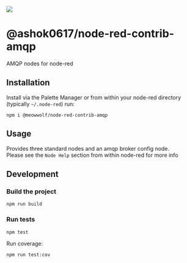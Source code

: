 ![](https://github.com/MeowWolf/node-red-contrib-amqp/workflows/Lint,%20Build,%20Test/badge.svg?branch=master)

# @ashok0617/node-red-contrib-amqp

AMQP nodes for node-red

## Installation

Install via the Palette Manager or from within your node-red directory (typically `~/.node-red`) run:

```
npm i @meowwolf/node-red-contrib-amqp
```

## Usage

Provides three standard nodes and an amqp broker config node.  
Please see the `Node Help` section from within node-red for more info

## Development

### Build the project

```
npm run build
```

### Run tests

```
npm test
```

Run coverage:

```
npm run test:cov
```

